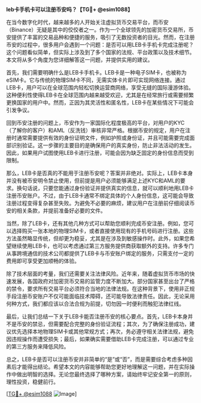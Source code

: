 **leb卡手机卡可以注册币安吗？【TG💪+ @esim1088】**

在当今数字化时代，越来越多的人开始关注虚拟货币交易平台，而币安（Binance）无疑是其中的佼佼者之一。作为一个全球领先的加密货币交易所，币安提供了丰富的交易品种和便捷的服务，吸引了无数投资者的目光。然而，在注册币安的过程中，很多用户会遇到一个问题：是否可以用LEB卡手机卡完成注册呢？这个问题看似简单，但实际上涉及到了多个国家的法规、平台政策以及技术细节。本文将从多个角度为您详细解答这一问题，并提供实用的建议。

首先，我们需要明确什么是LEB卡手机卡。LEB卡是一种电子SIM卡，也被称为eSIM卡。它与传统的物理SIM卡不同，无需实体卡片即可实现网络连接。通过LEB卡，用户可以在全球范围内轻松切换运营商网络，享受无缝的国际漫游体验。这种便利性使得LEB卡在全球范围内越来越受欢迎，尤其是在经常旅行或需要频繁更换国家的用户中。然而，正因为其灵活性和匿名性，LEB卡在某些情况下可能会引发争议。

回到币安注册的问题上，币安作为一家国际化程度极高的平台，对用户的KYC（了解你的客户）和AML（反洗钱）审核非常严格。根据币安的规定，用户在注册时通常需要提供有效的身份证明文件，例如护照或身份证，并且可能需要完成面部识别验证。这一步骤的主要目的是确保用户的真实身份，防止非法活动的发生。因此，如果用户试图使用LEB卡进行注册，可能会因为缺乏固定的身份信息而受到限制。

那么，LEB卡是否真的不能用于注册币安呢？答案并非绝对。实际上，LEB卡本身并没有被币安明令禁止使用，但前提是用户必须能够满足上述KYC和AML的要求。换句话说，只要您能通过身份验证并提供真实的信息，就可以顺利地用LEB卡注册币安账户。不过，由于LEB卡通常不绑定具体的个人身份信息，这可能会导致注册过程变得复杂甚至失败。为避免不必要的麻烦，建议用户在注册前仔细阅读币安的相关条款，并提前准备好必要的文件。

当然，除了LEB卡，还有其他几种方式可以帮助您顺利完成币安注册。例如，您可以选择购买一张本地的物理SIM卡，或者直接使用现有的手机号码进行注册。这些方法虽然略显传统，但却更为稳妥，尤其是在涉及到敏感操作时。此外，如果您希望继续使用LEB卡，也可以考虑通过第三方服务提供商获取额外的支持。许多专门从事跨境通信的技术公司都提供了LEB卡与币安账户绑定的服务，只需支付一定的费用即可享受更加顺畅的体验。

除了技术层面的考量，我们还需要关注法律风险。近年来，随着虚拟货币市场的快速发展，各国政府对加密货币交易的监管力度不断加大。部分国家甚至出台了严格的禁令，要求所有交易平台必须符合当地的法律法规。在这种背景下，使用非正规手段注册币安账户不仅可能面临技术障碍，还可能导致法律责任。因此，无论采用何种方式，我们都应该以合法合规为前提，切勿因一时便利而触犯法律红线。

最后，让我们总结一下关于LEB卡能否注册币安的核心要点。首先，LEB卡本身并不是币安的禁忌，但需要配合完整的身份验证流程；其次，为了确保注册成功，建议优先选择本地物理SIM卡或其他常规方式；再次，务必遵守相关法律法规，避免因违规操作而遭受损失；最后，如果确实需要借助LEB卡完成注册，可以通过专业的第三方服务来降低风险。

总之，LEB卡是否可以注册币安并非简单的“是”或“否”，而是需要综合考虑多种因素后才能得出结论。希望本文的内容能够帮助您更好地理解这一问题，并在实际操作中做出明智的选择。无论您最终选择了哪种方案，请始终牢记安全第一的原则，理性投资，稳健前行。

[[TG💪+ @esim1088](https://t.me/s/esim1088) ![Image](https://i.postimg.cc/4NQfJmqS/Snipaste-2025-05-13-00-14-12.png)]
